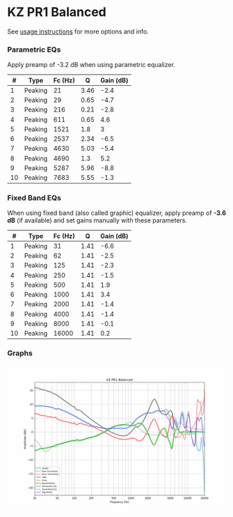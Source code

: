 # KZ PR1 Balanced
See [usage instructions](https://github.com/jaakkopasanen/AutoEq#usage) for more options and info.

### Parametric EQs
Apply preamp of -3.2 dB when using parametric equalizer.

|   # | Type    |   Fc (Hz) |    Q |   Gain (dB) |
|-----|---------|-----------|------|-------------|
|   1 | Peaking |        21 | 3.46 |        -2.4 |
|   2 | Peaking |        29 | 0.65 |        -4.7 |
|   3 | Peaking |       216 | 0.21 |        -2.8 |
|   4 | Peaking |       611 | 0.65 |         4.6 |
|   5 | Peaking |      1521 | 1.8  |         3   |
|   6 | Peaking |      2537 | 2.34 |        -6.5 |
|   7 | Peaking |      4630 | 5.03 |        -5.4 |
|   8 | Peaking |      4690 | 1.3  |         5.2 |
|   9 | Peaking |      5287 | 5.96 |        -8.8 |
|  10 | Peaking |      7683 | 5.55 |        -1.3 |

### Fixed Band EQs
When using fixed band (also called graphic) equalizer, apply preamp of **-3.6 dB** (if available) and set gains manually with these parameters.

|   # | Type    |   Fc (Hz) |    Q |   Gain (dB) |
|-----|---------|-----------|------|-------------|
|   1 | Peaking |        31 | 1.41 |        -6.6 |
|   2 | Peaking |        62 | 1.41 |        -2.5 |
|   3 | Peaking |       125 | 1.41 |        -2.3 |
|   4 | Peaking |       250 | 1.41 |        -1.5 |
|   5 | Peaking |       500 | 1.41 |         1.9 |
|   6 | Peaking |      1000 | 1.41 |         3.4 |
|   7 | Peaking |      2000 | 1.41 |        -1.4 |
|   8 | Peaking |      4000 | 1.41 |        -1.4 |
|   9 | Peaking |      8000 | 1.41 |        -0.1 |
|  10 | Peaking |     16000 | 1.41 |         0.2 |

### Graphs
![](./KZ%20PR1%20Balanced.png)
